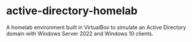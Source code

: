# active-directory-homelab
A homelab environment built in VirtualBox to simulate an Active Directory domain with Windows Server 2022 and Windows 10 clients.
